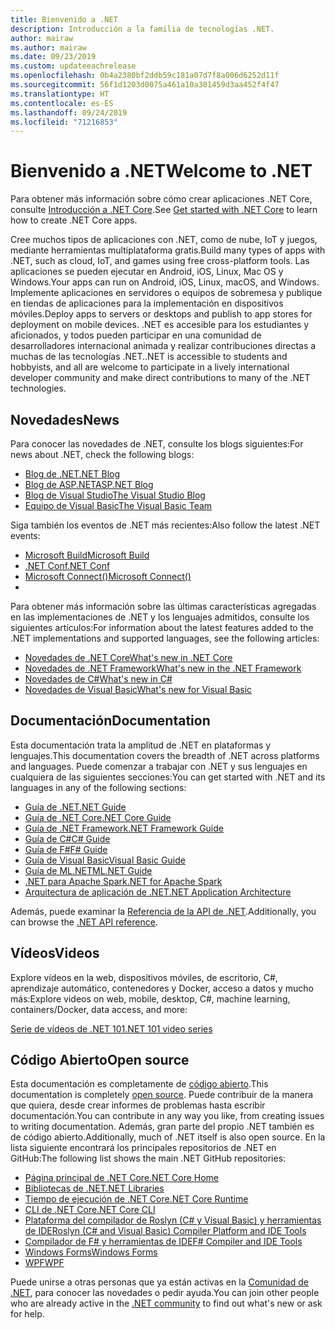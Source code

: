 ```yaml
---
title: Bienvenido a .NET
description: Introducción a la familia de tecnologías .NET.
author: mairaw
ms.author: mairaw
ms.date: 09/23/2019
ms.custom: updateeachrelease
ms.openlocfilehash: 0b4a2380bf2ddb59c181a07d7f8a006d6252d11f
ms.sourcegitcommit: 56f1d1203d0075a461a10a301459d3aa452f4f47
ms.translationtype: HT
ms.contentlocale: es-ES
ms.lasthandoff: 09/24/2019
ms.locfileid: "71216853"
---
```

# <a name="welcome-to-net"></a><span data-ttu-id="a96cf-103">Bienvenido a .NET</span><span class="sxs-lookup"><span data-stu-id="a96cf-103">Welcome to .NET</span></span>

<span data-ttu-id="a96cf-104">Para obtener más información sobre cómo crear aplicaciones .NET Core, consulte [Introducción a .NET Core](core/get-started.md).</span><span class="sxs-lookup"><span data-stu-id="a96cf-104">See [Get started with .NET Core](core/get-started.md) to learn how to create .NET Core apps.</span></span>

<span data-ttu-id="a96cf-105">Cree muchos tipos de aplicaciones con .NET, como de nube, IoT y juegos, mediante herramientas multiplataforma gratis.</span><span class="sxs-lookup"><span data-stu-id="a96cf-105">Build many types of apps with .NET, such as cloud, IoT, and games using free cross-platform tools.</span></span> <span data-ttu-id="a96cf-106">Las aplicaciones se pueden ejecutar en Android, iOS, Linux, Mac OS y Windows.</span><span class="sxs-lookup"><span data-stu-id="a96cf-106">Your apps can run on Android, iOS, Linux, macOS, and Windows.</span></span> <span data-ttu-id="a96cf-107">Implemente aplicaciones en servidores o equipos de sobremesa y publique en tiendas de aplicaciones para la implementación en dispositivos móviles.</span><span class="sxs-lookup"><span data-stu-id="a96cf-107">Deploy apps to servers or desktops and publish to app stores for deployment on mobile devices.</span></span> <span data-ttu-id="a96cf-108">.NET es accesible para los estudiantes y aficionados, y todos pueden participar en una comunidad de desarrolladores internacional animada y realizar contribuciones directas a muchas de las tecnologías .NET.</span><span class="sxs-lookup"><span data-stu-id="a96cf-108">.NET is accessible to students and hobbyists, and all are welcome to participate in a lively international developer community and make direct contributions to many of the .NET technologies.</span></span>

## <a name="news"></a><span data-ttu-id="a96cf-109">Novedades</span><span class="sxs-lookup"><span data-stu-id="a96cf-109">News</span></span>

<span data-ttu-id="a96cf-110">Para conocer las novedades de .NET, consulte los blogs siguientes:</span><span class="sxs-lookup"><span data-stu-id="a96cf-110">For news about .NET, check the following blogs:</span></span>

- [<span data-ttu-id="a96cf-111">Blog de .NET</span><span class="sxs-lookup"><span data-stu-id="a96cf-111">.NET Blog</span></span>](https://devblogs.microsoft.com/dotnet/)
- [<span data-ttu-id="a96cf-112">Blog de ASP.NET</span><span class="sxs-lookup"><span data-stu-id="a96cf-112">ASP.NET Blog</span></span>](https://devblogs.microsoft.com/aspnet/)
- [<span data-ttu-id="a96cf-113">Blog de Visual Studio</span><span class="sxs-lookup"><span data-stu-id="a96cf-113">The Visual Studio Blog</span></span>](https://devblogs.microsoft.com/visualstudio/)
- [<span data-ttu-id="a96cf-114">Equipo de Visual Basic</span><span class="sxs-lookup"><span data-stu-id="a96cf-114">The Visual Basic Team</span></span>](https://devblogs.microsoft.com/vbteam/)

<span data-ttu-id="a96cf-115">Siga también los eventos de .NET más recientes:</span><span class="sxs-lookup"><span data-stu-id="a96cf-115">Also follow the latest .NET events:</span></span>

- [<span data-ttu-id="a96cf-116">Microsoft Build</span><span class="sxs-lookup"><span data-stu-id="a96cf-116">Microsoft Build</span></span>](https://www.microsoft.com/build)
- [<span data-ttu-id="a96cf-117">.NET Conf</span><span class="sxs-lookup"><span data-stu-id="a96cf-117">.NET Conf</span></span>](https://www.dotnetconf.net/)
- [<span data-ttu-id="a96cf-118">Microsoft Connect()</span><span class="sxs-lookup"><span data-stu-id="a96cf-118">Microsoft Connect()</span></span>](https://www.microsoft.com/connectevent)
- 
<span data-ttu-id="a96cf-119">Para obtener más información sobre las últimas características agregadas en las implementaciones de .NET y los lenguajes admitidos, consulte los siguientes artículos:</span><span class="sxs-lookup"><span data-stu-id="a96cf-119">For information about the latest features added to the .NET implementations and supported languages, see the following articles:</span></span>

- [<span data-ttu-id="a96cf-120">Novedades de .NET Core</span><span class="sxs-lookup"><span data-stu-id="a96cf-120">What's new in .NET Core</span></span>](core/whats-new/index.md)
- [<span data-ttu-id="a96cf-121">Novedades de .NET Framework</span><span class="sxs-lookup"><span data-stu-id="a96cf-121">What's new in the .NET Framework</span></span>](framework/whats-new/index.md)
- [<span data-ttu-id="a96cf-122">Novedades de C#</span><span class="sxs-lookup"><span data-stu-id="a96cf-122">What's new in C#</span></span>](csharp/whats-new/index.md)
- [<span data-ttu-id="a96cf-123">Novedades de Visual Basic</span><span class="sxs-lookup"><span data-stu-id="a96cf-123">What's new for Visual Basic</span></span>](visual-basic/getting-started/whats-new.md)

## <a name="documentation"></a><span data-ttu-id="a96cf-124">Documentación</span><span class="sxs-lookup"><span data-stu-id="a96cf-124">Documentation</span></span>

<span data-ttu-id="a96cf-125">Esta documentación trata la amplitud de .NET en plataformas y lenguajes.</span><span class="sxs-lookup"><span data-stu-id="a96cf-125">This documentation covers the breadth of .NET across platforms and languages.</span></span> <span data-ttu-id="a96cf-126">Puede comenzar a trabajar con .NET y sus lenguajes en cualquiera de las siguientes secciones:</span><span class="sxs-lookup"><span data-stu-id="a96cf-126">You can get started with .NET and its languages in any of the following sections:</span></span>

- [<span data-ttu-id="a96cf-127">Guía de .NET</span><span class="sxs-lookup"><span data-stu-id="a96cf-127">.NET Guide</span></span>](standard/index.md)
- [<span data-ttu-id="a96cf-128">Guía de .NET Core</span><span class="sxs-lookup"><span data-stu-id="a96cf-128">.NET Core Guide</span></span>](core/index.md)
- [<span data-ttu-id="a96cf-129">Guía de .NET Framework</span><span class="sxs-lookup"><span data-stu-id="a96cf-129">.NET Framework Guide</span></span>](framework/index.md)
- [<span data-ttu-id="a96cf-130">Guía de C#</span><span class="sxs-lookup"><span data-stu-id="a96cf-130">C# Guide</span></span>](csharp/index.md)
- [<span data-ttu-id="a96cf-131">Guía de F#</span><span class="sxs-lookup"><span data-stu-id="a96cf-131">F# Guide</span></span>](fsharp/index.md)
- [<span data-ttu-id="a96cf-132">Guía de Visual Basic</span><span class="sxs-lookup"><span data-stu-id="a96cf-132">Visual Basic Guide</span></span>](visual-basic/index.md)
- [<span data-ttu-id="a96cf-133">Guía de ML.NET</span><span class="sxs-lookup"><span data-stu-id="a96cf-133">ML.NET Guide</span></span>](machine-learning/index.yml)
- [<span data-ttu-id="a96cf-134">.NET para Apache Spark</span><span class="sxs-lookup"><span data-stu-id="a96cf-134">.NET for Apache Spark</span></span>](spark/index.yml)
- [<span data-ttu-id="a96cf-135">Arquitectura de aplicación de .NET</span><span class="sxs-lookup"><span data-stu-id="a96cf-135">.NET Application Architecture</span></span>](architecture/index.yml)

<span data-ttu-id="a96cf-136">Además, puede examinar la [Referencia de la API de .NET](/dotnet/api).</span><span class="sxs-lookup"><span data-stu-id="a96cf-136">Additionally, you can browse the [.NET API reference](/dotnet/api).</span></span>

## <a name="videos"></a><span data-ttu-id="a96cf-137">Vídeos</span><span class="sxs-lookup"><span data-stu-id="a96cf-137">Videos</span></span>

<span data-ttu-id="a96cf-138">Explore vídeos en la web, dispositivos móviles, de escritorio, C#, aprendizaje automático, contenedores y Docker, acceso a datos y mucho más:</span><span class="sxs-lookup"><span data-stu-id="a96cf-138">Explore videos on web, mobile, desktop, C#, machine learning, containers/Docker, data access, and more:</span></span>

[<span data-ttu-id="a96cf-139">Serie de vídeos de .NET 101</span><span class="sxs-lookup"><span data-stu-id="a96cf-139">.NET 101 video series</span></span>](https://dotnet.microsoft.com/learn/videos)

## <a name="open-source"></a><span data-ttu-id="a96cf-140">Código Abierto</span><span class="sxs-lookup"><span data-stu-id="a96cf-140">Open source</span></span>

<span data-ttu-id="a96cf-141">Esta documentación es completamente de [código abierto](https://github.com/dotnet/docs).</span><span class="sxs-lookup"><span data-stu-id="a96cf-141">This documentation is completely [open source](https://github.com/dotnet/docs).</span></span> <span data-ttu-id="a96cf-142">Puede contribuir de la manera que quiera, desde crear informes de problemas hasta escribir documentación.</span><span class="sxs-lookup"><span data-stu-id="a96cf-142">You can contribute in any way you like, from creating issues to writing documentation.</span></span> <span data-ttu-id="a96cf-143">Además, gran parte del propio .NET también es de código abierto.</span><span class="sxs-lookup"><span data-stu-id="a96cf-143">Additionally, much of .NET itself is also open source.</span></span> <span data-ttu-id="a96cf-144">En la lista siguiente encontrará los principales repositorios de .NET en GitHub:</span><span class="sxs-lookup"><span data-stu-id="a96cf-144">The following list shows the main .NET GitHub repositories:</span></span>

- [<span data-ttu-id="a96cf-145">Página principal de .NET Core</span><span class="sxs-lookup"><span data-stu-id="a96cf-145">.NET Core Home</span></span>](https://github.com/dotnet/core)
- [<span data-ttu-id="a96cf-146">Bibliotecas de .NET</span><span class="sxs-lookup"><span data-stu-id="a96cf-146">.NET Libraries</span></span>](https://github.com/dotnet/corefx)
- [<span data-ttu-id="a96cf-147">Tiempo de ejecución de .NET Core</span><span class="sxs-lookup"><span data-stu-id="a96cf-147">.NET Core Runtime</span></span>](https://github.com/dotnet/coreclr)
- [<span data-ttu-id="a96cf-148">CLI de .NET Core</span><span class="sxs-lookup"><span data-stu-id="a96cf-148">.NET Core CLI</span></span>](https://github.com/dotnet/cli)
- [<span data-ttu-id="a96cf-149">Plataforma del compilador de Roslyn (C# y Visual Basic) y herramientas de IDE</span><span class="sxs-lookup"><span data-stu-id="a96cf-149">Roslyn (C# and Visual Basic) Compiler Platform and IDE Tools</span></span>](https://github.com/dotnet/roslyn)
- [<span data-ttu-id="a96cf-150">Compilador de F# y herramientas de IDE</span><span class="sxs-lookup"><span data-stu-id="a96cf-150">F# Compiler and IDE Tools</span></span>](https://github.com/microsoft/visualfsharp)
- [<span data-ttu-id="a96cf-151">Windows Forms</span><span class="sxs-lookup"><span data-stu-id="a96cf-151">Windows Forms</span></span>](https://github.com/dotnet/winforms)
- [<span data-ttu-id="a96cf-152">WPF</span><span class="sxs-lookup"><span data-stu-id="a96cf-152">WPF</span></span>](https://github.com/dotnet/wpf)

<span data-ttu-id="a96cf-153">Puede unirse a otras personas que ya están activas en la [Comunidad de .NET](https://dotnet.microsoft.com/platform/community), para conocer las novedades o pedir ayuda.</span><span class="sxs-lookup"><span data-stu-id="a96cf-153">You can join other people who are already active in the [.NET community](https://dotnet.microsoft.com/platform/community) to find out what's new or ask for help.</span></span>
